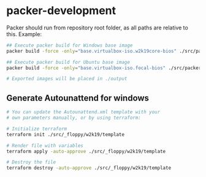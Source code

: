 # packer-development

Packer should run from repository root folder, as all paths are relative to this. Example:

```bash
## Execute packer build for Windows base image
packer build -force -only="base.virtualbox-iso.w2k19core-bios" ./src/packer-windows/w2k19core/

## Execute packer build for Ubuntu base image
packer build -force -only="base.virtualbox-iso.focal-bios" ./src/packer-ubuntu/focal/

# Exported images will be placed in ./output
```

## Generate Autounattend for windows

```bash
# You can update the Autounattend.xml template with your
# own parameters manually, or by using terraform:

# Initialize terraform
terraform init ./src/_floppy/w2k19/template

# Render file with variables
terraform apply -auto-approve ./src/_floppy/w2k19/template

# Destroy the file
terraform destroy -auto-approve ./src/_floppy/w2k19/template
```